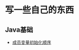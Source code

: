 # 写一些自己的东西

## Java基础
- [成员变量初始化顺序](https://github.com/ZhangPeiL1n/practice/edit/master/src/main/java/com/zpl/practice/initialization/init.md)
